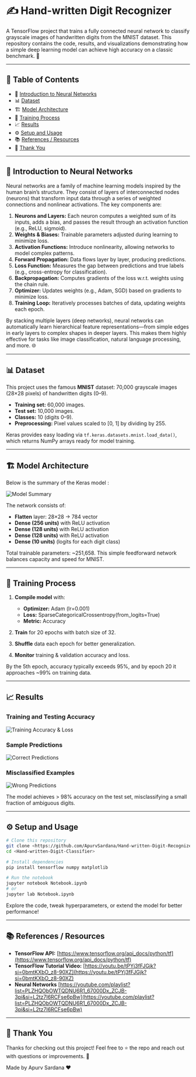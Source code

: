 # ✍️ Hand-written Digit Recognizer

A TensorFlow project that trains a fully connected neural network to classify grayscale images of handwritten digits from the MNIST dataset. This repository contains the code, results, and visualizations demonstrating how a simple deep learning model can achieve high accuracy on a classic benchmark. 🚀

---

## 📖 Table of Contents

* 🧠 [Introduction to Neural Networks](#-introduction-to-neural-networks)
* 📊 [Dataset](#-dataset)
* 🏗️ [Model Architecture](#-model-architecture)
* 🔄 [Training Process](#-training-process)
* 📈 [Results](#-results)
* ⚙️ [Setup and Usage](#-setup-and-usage)
* 📚 [References / Resources](#-references-/-resources)
* 🙏 [Thank You](#-thank-you)

---

## 🧠 Introduction to Neural Networks

Neural networks are a family of machine learning models inspired by the human brain’s structure. They consist of layers of interconnected nodes (neurons) that transform input data through a series of weighted connections and nonlinear activations. The key components are:

1. **Neurons and Layers:** Each neuron computes a weighted sum of its inputs, adds a bias, and passes the result through an activation function (e.g., ReLU, sigmoid).
2. **Weights & Biases:** Trainable parameters adjusted during learning to minimize loss.
3. **Activation Functions:** Introduce nonlinearity, allowing networks to model complex patterns.
4. **Forward Propagation:** Data flows layer by layer, producing predictions.
5. **Loss Function:** Measures the gap between predictions and true labels (e.g., cross-entropy for classification).
6. **Backpropagation:** Computes gradients of the loss w\.r.t. weights using the chain rule.
7. **Optimizer:** Updates weights (e.g., Adam, SGD) based on gradients to minimize loss.
8. **Training Loop:** Iteratively processes batches of data, updating weights each epoch.

By stacking multiple layers (deep networks), neural networks can automatically learn hierarchical feature representations—from simple edges in early layers to complex shapes in deeper layers. This makes them highly effective for tasks like image classification, natural language processing, and more. 🌐

---

## 📊 Dataset

This project uses the famous **MNIST** dataset: 70,000 grayscale images (28×28 pixels) of handwritten digits (0–9).

* **Training set:** 60,000 images.
* **Test set:** 10,000 images.
* **Classes:** 10 (digits 0–9).
* **Preprocessing:** Pixel values scaled to \[0, 1] by dividing by 255.

Keras provides easy loading via `tf.keras.datasets.mnist.load_data()`, which returns NumPy arrays ready for model training.

---

## 🏗️ Model Architecture

Below is the summary of the Keras model :

![Model Summary](images/ModelSummary.png)

The network consists of:

* **Flatten** layer: 28×28 → 784 vector
* **Dense (256 units)** with ReLU activation
* **Dense (128 units)** with ReLU activation
* **Dense (128 units)** with ReLU activation
* **Dense (10 units)** (logits for each digit class)

Total trainable parameters: \~251,658. This simple feedforward network balances capacity and speed for MNIST.

---

## 🔄 Training Process

1. **Compile model** with:

   * **Optimizer:** Adam (lr=0.001)
   * **Loss:** SparseCategoricalCrossentropy(from\_logits=True)
   * **Metric:** Accuracy
2. **Train** for 20 epochs with batch size of 32.
3. **Shuffle** data each epoch for better generalization.
4. **Monitor** training & validation accuracy and loss.

By the 5th epoch, accuracy typically exceeds 95%, and by epoch 20 it approaches \~99% on training data.

---

## 📈 Results

### Training and Testing Accuracy

![Training Accuracy & Loss](images/Accuracies.png)

### Sample Predictions

![Correct Predictions](images/SomeTestResults.png)

### Misclassified Examples

![Wrong Predictions](images/SomeWrongResults.png)

The model achieves > 98% accuracy on the test set, misclassifying a small fraction of ambiguous digits.

---

## ⚙️ Setup and Usage

```bash
# Clone this repository
git clone <https://github.com/ApurvSardana/Hand-written-Digit-Recognizer.git>
cd <Hand-written-Digit-Classifier>

# Install dependencies
pip install tensorflow numpy matplotlib

# Run the notebook
jupyter notebook Notebook.ipynb
# or
jupyter lab Notebook.ipynb
```

Explore the code, tweak hyperparameters, or extend the model for better performance!

---

## 📚 References / Resources

* **TensorFlow API:** [https://www.tensorflow.org/api_docs/python/tf](https://www.tensorflow.org/api_docs/python/tf)
* **TensorFlow Tutorial Video:** [https://youtu.be/tPYj3fFJGjk?si=0bmtKXbO_z8-90XZ](https://youtu.be/tPYj3fFJGjk?si=0bmtKXbO_z8-90XZ)
* **Neural Networks** [https://youtube.com/playlist?list=PLZHQObOWTQDNU6R1_67000Dx_ZCJB-3pi&si=L2tz7I6RCFse6pBw](https://youtube.com/playlist?list=PLZHQObOWTQDNU6R1_67000Dx_ZCJB-3pi&si=L2tz7I6RCFse6pBw)

---

## 🙏 Thank You

Thanks for checking out this project! Feel free to ⭐ the repo and reach out with questions or improvements. 🎉

Made by Apurv Sardana ❤️
